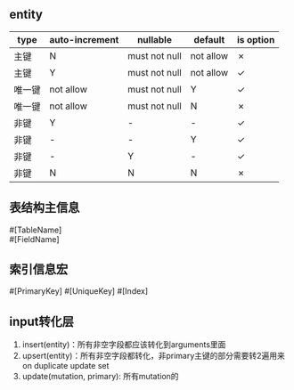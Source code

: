 ## entity
| type | auto-increment | nullable      | default   |is option|
|------|----------------|---------------|-----------|-|
| 主键   | N              | must not null | not allow |✗|
| 主键   | Y              | must not null | not allow |✓|
| 唯一键  | not allow      | must not null | Y         |✓|
| 唯一键  | not allow      | must not null | N         |✗|
| 非键   | Y              | -             | -         |✓|
| 非键   | -              | -             | Y         |✓|
| 非键   | -              | Y             | -         |✓|
| 非键   | N              | N             | N         |✗|

## 表结构主信息
\#[TableName]  
\#[FieldName]

## 索引信息宏
\#[PrimaryKey]
\#[UniqueKey]
\#[Index]

## input转化层
1. insert(entity)：所有非空字段都应该转化到arguments里面  
2. upsert(entity)：所有非空字段都转化，非primary主键的部分需要转2遍用来 on duplicate update set
3. update(mutation, primary): 所有mutation的